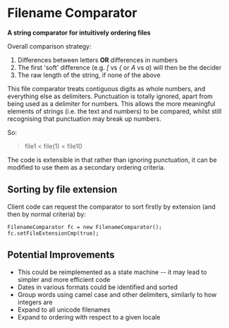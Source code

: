 # Filename Comparator

**A string comparator for intuitively ordering files**

Overall comparison strategy:

1. Differences between letters **OR** differences in numbers
3. The first 'soft' difference (e.g. *[* vs *{* or *A* vs *a*) will then be the decider
4. The raw length of the string, if none of the above

This file comparator treats contiguous digits as whole numbers, and everything else as delimiters. Punctuation is totally ignored, apart from being used as a delimiter for numbers. This allows the more meaningful elements of strings (i.e. the text and numbers) to be compared, whilst still recognising that punctuation may break up numbers.

So:
> file1 < file(1) < file10

The code is extensible in that rather than ignoring punctuation, it can be modified to use them as a secondary ordering criteria.

Sorting by file extension
-------------------------

Client code can request the comparator to sort firstly by extension (and then by normal criteria) by:

    FilenameComparator fc = new FilenameComparator();
    fc.setFileExtensionCmp(true);


Potential Improvements
----------------------

- This could be reimplemented as a state machine -- it may lead to simpler and more efficient code
- Dates in various formats could be identified and sorted
- Group words using camel case and other delimiters, similarly to how integers are
- Expand to all unicode filenames
- Expand to ordering with respect to a given locale
